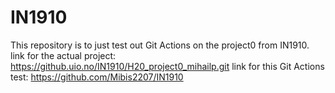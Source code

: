 # IN1910
This repository is to just test out Git Actions on the project0 from IN1910.
link for the actual project:
https://github.uio.no/IN1910/H20_project0_mihailp.git
link for this Git Actions test:
https://github.com/Mibis2207/IN1910
